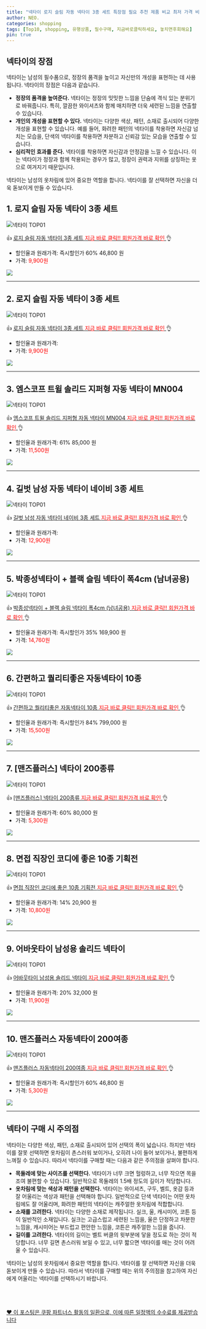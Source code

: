 ```yaml
---
title: "넥타이 로지 슬림 자동 넥타이 3종 세트 특장점 필요 추천 제품 비교 최저 가격 비교 장점 구매 후기 구매평"
author: NEO.
categories: shopping
tags: [Top10, shopping, 유행상품, 필수구매, 지금바로클릭하세요, 놓치면후회해요]
pin: true
---
```

## 넥타이의 장점

넥타이는 남성의 필수품으로, 정장의 품격을 높이고 자신만의 개성을 표현하는 데 사용됩니다. 넥타이의 장점은 다음과 같습니다.

* **정장의 품격을 높여준다.** 넥타이는 정장의 밋밋한 느낌을 단숨에 격식 있는 분위기로 바꿔줍니다. 특히, 깔끔한 와이셔츠와 함께 매치하면 더욱 세련된 느낌을 연출할 수 있습니다.
* **개인의 개성을 표현할 수 있다.** 넥타이는 다양한 색상, 패턴, 소재로 출시되어 다양한 개성을 표현할 수 있습니다. 예를 들어, 화려한 패턴의 넥타이를 착용하면 자신감 넘치는 모습을, 단색의 넥타이를 착용하면 차분하고 신뢰감 있는 모습을 연출할 수 있습니다.
* **심리적인 효과를 준다.** 넥타이를 착용하면 자신감과 안정감을 느낄 수 있습니다. 이는 넥타이가 정장과 함께 착용되는 경우가 많고, 정장이 권력과 지위를 상징하는 옷으로 여겨지기 때문입니다.

넥타이는 남성의 옷차림에 있어 중요한 역할을 합니다. 넥타이를 잘 선택하면 자신을 더욱 돋보이게 만들 수 있습니다.

   

## 1. 로지 슬림 자동 넥타이 3종 세트

![넥타이 TOP01](https://thumbnail6.coupangcdn.com/thumbnails/remote/490x490ex/image/rs_quotation_api/hkho8c5w/8235932e83cd4fefa65bb732982c0c2c.jpg)


👍 [로지 슬림 자동 넥타이 3종 세트 <font color=red> 지금 바로 클릭!! 회원가격 바로 확인 </font> ](https://link.coupang.com/re/AFFSDP?lptag=AF3617701&subid=GithubCoopas&pageKey=6408249902&traceid=V0-153&itemId=13732102471&vendorItemId=81380306798) 👌 


- 할인율과 원래가격: 즉시할인가 60%  46,800   원
- 가격: <span style='color:red'>9,900원</span>

[![](/discount_price.png)](https://link.coupang.com/re/AFFSDP?lptag=AF3617701&subid=GithubCoopas&pageKey=6408249902&traceid=V0-153&itemId=13732102471&vendorItemId=81380306798)

---


   

## 2. 로지 슬림 자동 넥타이 3종 세트

![넥타이 TOP01](https://thumbnail6.coupangcdn.com/thumbnails/remote/490x490ex/image/rs_quotation_api/hkho8c5w/8235932e83cd4fefa65bb732982c0c2c.jpg)


👍 [로지 슬림 자동 넥타이 3종 세트 <font color=red> 지금 바로 클릭!! 회원가격 바로 확인 </font> ](https://link.coupang.com/re/AFFSDP?lptag=AF3617701&subid=GithubCoopas&pageKey=6408249902&traceid=V0-153&itemId=13732102471&vendorItemId=81380306798) 👌 


- 할인율과 원래가격: 
- 가격: <span style='color:red'>9,900원</span>

[![](/discount_price.png)](https://link.coupang.com/re/AFFSDP?lptag=AF3617701&subid=GithubCoopas&pageKey=6408249902&traceid=V0-153&itemId=13732102471&vendorItemId=81380306798)

---


   

## 3. 엠스코프 트윌 솔리드 지퍼형 자동 넥타이 MN004

![넥타이 TOP01](https://thumbnail7.coupangcdn.com/thumbnails/remote/490x490ex/image/retail/images/3646375770216050-b0bd779a-68b2-4311-8316-2e9273a96658.jpg)


👍 [엠스코프 트윌 솔리드 지퍼형 자동 넥타이 MN004 <font color=red> 지금 바로 클릭!! 회원가격 바로 확인 </font> ](https://link.coupang.com/re/AFFSDP?lptag=AF3617701&subid=GithubCoopas&pageKey=1885514193&traceid=V0-153&itemId=3203943329&vendorItemId=71398938712) 👌 


- 할인율과 원래가격: 61%  85,000   원
- 가격: <span style='color:red'>11,500원</span>

[![](/discount_price.png)](https://link.coupang.com/re/AFFSDP?lptag=AF3617701&subid=GithubCoopas&pageKey=1885514193&traceid=V0-153&itemId=3203943329&vendorItemId=71398938712)

---


   

## 4. 길벗 남성 자동 넥타이 네이비 3종 세트

![넥타이 TOP01](https://thumbnail7.coupangcdn.com/thumbnails/remote/490x490ex/image/vendor_inventory/2147/f4d92bf63a25353d2c73cfc34cf7924b15c03ab1ac49ac765491ccef646f.jpg)


👍 [길벗 남성 자동 넥타이 네이비 3종 세트 <font color=red> 지금 바로 클릭!! 회원가격 바로 확인 </font> ](https://link.coupang.com/re/AFFSDP?lptag=AF3617701&subid=GithubCoopas&pageKey=7603853155&traceid=V0-153&itemId=20121680118&vendorItemId=86929892757) 👌 


- 할인율과 원래가격: 
- 가격: <span style='color:red'>12,900원</span>

[![](/discount_price.png)](https://link.coupang.com/re/AFFSDP?lptag=AF3617701&subid=GithubCoopas&pageKey=7603853155&traceid=V0-153&itemId=20121680118&vendorItemId=86929892757)

---


   

## 5. 박종성넥타이 + 블랙 슬림 넥타이 폭4cm (남녀공용)

![넥타이 TOP01](https://thumbnail9.coupangcdn.com/thumbnails/remote/490x490ex/image/vendor_inventory/7a17/ec311873b05bc1aeb12cf098823fb9c1269ce75864a59d8ad025c6a06885.jpg)


👍 [박종성넥타이 + 블랙 슬림 넥타이 폭4cm (남녀공용) <font color=red> 지금 바로 클릭!! 회원가격 바로 확인 </font> ](https://link.coupang.com/re/AFFSDP?lptag=AF3617701&subid=GithubCoopas&pageKey=7604231743&traceid=V0-153&itemId=20123603344&vendorItemId=86909761272) 👌 


- 할인율과 원래가격: 즉시할인가 35%  169,900   원
- 가격: <span style='color:red'>14,760원</span>

[![](/discount_price.png)](https://link.coupang.com/re/AFFSDP?lptag=AF3617701&subid=GithubCoopas&pageKey=7604231743&traceid=V0-153&itemId=20123603344&vendorItemId=86909761272)

---


   

## 6. 간편하고 퀄리티좋은 자동넥타이 10종

![넥타이 TOP01](https://thumbnail7.coupangcdn.com/thumbnails/remote/490x490ex/image/vendor_inventory/ccbe/119957346dac180a3cce2af3e4d4d6923b72f81c9ff50ecdbab2aaea072e.jpg)


👍 [간편하고 퀄리티좋은 자동넥타이 10종 <font color=red> 지금 바로 클릭!! 회원가격 바로 확인 </font> ](https://link.coupang.com/re/AFFSDP?lptag=AF3617701&subid=GithubCoopas&pageKey=5286286981&traceid=V0-153&itemId=7585708600&vendorItemId=74876224556) 👌 


- 할인율과 원래가격: 즉시할인가 84%  799,000   원
- 가격: <span style='color:red'>15,500원</span>

[![](/discount_price.png)](https://link.coupang.com/re/AFFSDP?lptag=AF3617701&subid=GithubCoopas&pageKey=5286286981&traceid=V0-153&itemId=7585708600&vendorItemId=74876224556)

---


   

## 7. [맨즈플러스] 넥타이 200종류

![넥타이 TOP01](https://thumbnail6.coupangcdn.com/thumbnails/remote/490x490ex/image/vendor_inventory/83f7/81b56eb7b0879bf420d12ef9fa5ee2fba77e7b82e9c0853c7abfccbf34e3.jpg)


👍 [[맨즈플러스] 넥타이 200종류 <font color=red> 지금 바로 클릭!! 회원가격 바로 확인 </font> ](https://link.coupang.com/re/AFFSDP?lptag=AF3617701&subid=GithubCoopas&pageKey=104174161&traceid=V0-153&itemId=316080780&vendorItemId=3776363467) 👌 


- 할인율과 원래가격: 60%  80,000   원
- 가격: <span style='color:red'>5,300원</span>

[![](/discount_price.png)](https://link.coupang.com/re/AFFSDP?lptag=AF3617701&subid=GithubCoopas&pageKey=104174161&traceid=V0-153&itemId=316080780&vendorItemId=3776363467)

---


   

## 8. 면접 직장인 코디에 좋은 10종 기획전

![넥타이 TOP01](https://thumbnail6.coupangcdn.com/thumbnails/remote/490x490ex/image/vendor_inventory/4ead/4ca4e01434b806bf97c6fbd9a04d26b88397d1cdcef589eebf086530ada7.jpg)


👍 [면접 직장인 코디에 좋은 10종 기획전 <font color=red> 지금 바로 클릭!! 회원가격 바로 확인 </font> ](https://link.coupang.com/re/AFFSDP?lptag=AF3617701&subid=GithubCoopas&pageKey=5227254789&traceid=V0-153&itemId=7348891706&vendorItemId=74640113165) 👌 


- 할인율과 원래가격: 14%  20,900   원
- 가격: <span style='color:red'>10,800원</span>

[![](/discount_price.png)](https://link.coupang.com/re/AFFSDP?lptag=AF3617701&subid=GithubCoopas&pageKey=5227254789&traceid=V0-153&itemId=7348891706&vendorItemId=74640113165)

---


   

## 9. 어바웃타이 남성용 솔리드 넥타이

![넥타이 TOP01](https://thumbnail9.coupangcdn.com/thumbnails/remote/490x490ex/image/rs_quotation_api/0hip70ak/6a198319f17b43c5bebc8fceaf6d292b.jpg)


👍 [어바웃타이 남성용 솔리드 넥타이 <font color=red> 지금 바로 클릭!! 회원가격 바로 확인 </font> ](https://link.coupang.com/re/AFFSDP?lptag=AF3617701&subid=GithubCoopas&pageKey=5843646404&traceid=V0-153&itemId=10148597206&vendorItemId=77431306566) 👌 


- 할인율과 원래가격: 20%  32,000   원
- 가격: <span style='color:red'>11,900원</span>

[![](/discount_price.png)](https://link.coupang.com/re/AFFSDP?lptag=AF3617701&subid=GithubCoopas&pageKey=5843646404&traceid=V0-153&itemId=10148597206&vendorItemId=77431306566)

---


   

## 10. 맨즈플러스 자동넥타이 200여종

![넥타이 TOP01](https://thumbnail6.coupangcdn.com/thumbnails/remote/490x490ex/image/vendor_inventory/6f77/123fcdd332436349642c25faeceeab5dd7288208eac37e4257868e9d05f2.jpg)


👍 [맨즈플러스 자동넥타이 200여종 <font color=red> 지금 바로 클릭!! 회원가격 바로 확인 </font> ](https://link.coupang.com/re/AFFSDP?lptag=AF3617701&subid=GithubCoopas&pageKey=94332837&traceid=V0-153&itemId=291938130&vendorItemId=3717604897) 👌 


- 할인율과 원래가격: 즉시할인가 60%  46,800   원
- 가격: <span style='color:red'>5,300원</span>

[![](/discount_price.png)](https://link.coupang.com/re/AFFSDP?lptag=AF3617701&subid=GithubCoopas&pageKey=94332837&traceid=V0-153&itemId=291938130&vendorItemId=3717604897)

---
## 넥타이 구매 시 주의점

넥타이는 다양한 색상, 패턴, 소재로 출시되어 있어 선택의 폭이 넓습니다. 하지만 넥타이를 잘못 선택하면 옷차림이 촌스러워 보이거나, 오히려 나이 들어 보이거나, 불편하게 느껴질 수 있습니다. 따라서 넥타이를 구매할 때는 다음과 같은 주의점을 살펴야 합니다.

* **목둘레에 맞는 사이즈를 선택한다.** 넥타이가 너무 크면 헐렁하고, 너무 작으면 목을 조여 불편할 수 있습니다. 일반적으로 목둘레의 1.5배 정도의 길이가 적당합니다.
* **옷차림에 맞는 색상과 패턴을 선택한다.** 넥타이는 와이셔츠, 구두, 벨트, 옷감 등과 잘 어울리는 색상과 패턴을 선택해야 합니다. 일반적으로 단색 넥타이는 어떤 옷차림에도 잘 어울리며, 화려한 패턴의 넥타이는 캐주얼한 옷차림에 적합합니다.
* **소재를 고려한다.** 넥타이는 다양한 소재로 제작됩니다. 실크, 울, 캐시미어, 코튼 등이 일반적인 소재입니다. 실크는 고급스럽고 세련된 느낌을, 울은 단정하고 차분한 느낌을, 캐시미어는 부드럽고 편안한 느낌을, 코튼은 캐주얼한 느낌을 줍니다.
* **길이를 고려한다.** 넥타이의 길이는 벨트 버클의 윗부분에 닿을 정도로 하는 것이 적당합니다. 너무 길면 촌스러워 보일 수 있고, 너무 짧으면 넥타이를 매는 것이 어려울 수 있습니다.

넥타이는 남성의 옷차림에서 중요한 역할을 합니다. 넥타이를 잘 선택하면 자신을 더욱 돋보이게 만들 수 있습니다. 따라서 넥타이를 구매할 때는 위의 주의점을 참고하여 자신에게 어울리는 넥타이를 선택하시기 바랍니다.<br><br><br><br><br> [ ❤  이 포스팅은 쿠팡 파트너스 활동의 일환으로, 이에 따른 일정액의 수수료를 제공받습니다](https://link.coupang.com/a/bcEFyh)